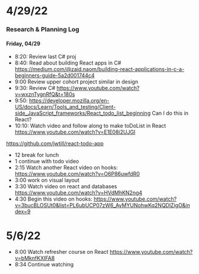 # 4/29/22
### Research & Planning Log
#### Friday, 04/29
* 8:20: Review last C# proj
* 8:40: Read about building React apps in C# https://medium.com/@zaid.naom/building-react-applications-in-c-a-beginners-guide-5a2d001744c4
* 9:00 Review upper cohort project similar in design
* 9:30: Review C# https://www.youtube.com/watch?v=wxznTygnRfQ&t=180s
* 9:50: https://developer.mozilla.org/en-US/docs/Learn/Tools_and_testing/Client-side_JavaScript_frameworks/React_todo_list_beginning Can I do this in React? 
* 10:10: Watch video and follow along to make toDoList in React https://www.youtube.com/watch?v=E1E08i2UJGI 

https://github.com/jwtill/react-todo-app
* 12 break for lunch
* 1 continue with todo video
* 2:15 Watch another React video on hooks: https://www.youtube.com/watch?v=O6P86uwfdR0
* 3:00 work on visual layout
* 3:30 Watch video on react and databases https://www.youtube.com/watch?v=HVdMhKN2ng4
* 4:30 Begin this video on hooks: https://www.youtube.com/watch?v=3bucBLOSUt0&list=PL6ubUCP07zW6_AyMYUNohwKq2NQDlZigO&index=9

# 5/6/22
* 8:00 Watch refresher course on React https://www.youtube.com/watch?v=bMknfKXIFA8
* 8:34 Continue watching